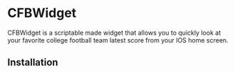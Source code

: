 # CFBWidget

CFBWidget is a scriptable made widget that allows you to quickly look at your favorite college football team latest score from your IOS home screen. 




## Installation 

